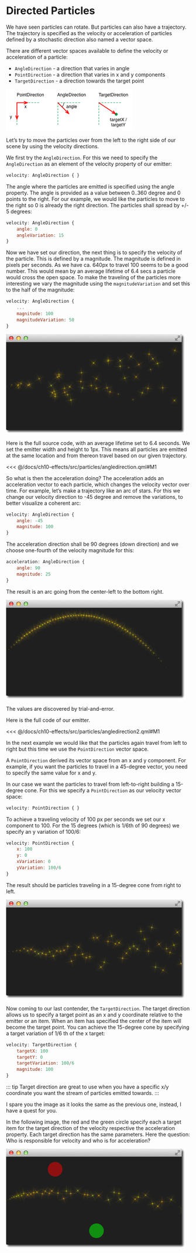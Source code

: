 # Directed Particles

We have seen particles can rotate. But particles can also have a trajectory. The trajectory is specified as the velocity or acceleration of particles defined by a stochastic direction also named a vector space.

There are different vector spaces available to define the velocity or acceleration of a particle:

* `AngleDirection` - a direction that varies in angle
* `PointDirection` - a direction that varies in x and y components
* `TargetDirection` - a direction towards the target point

![image](./assets/particle_directions.png)

Let’s try to move the particles over from the left to the right side of our scene by using the velocity directions.

We first try the `AngleDirection`. For this we need to specify the `AngleDirection` as an element of the velocity property of our emitter:

```qml
velocity: AngleDirection { }
```

The angle where the particles are emitted is specified using the angle property. The angle is provided as a value between 0..360 degree and 0 points to the right. For our example, we would like the particles to move to the right so 0 is already the right direction. The particles shall spread by +/- 5 degrees:

```qml
velocity: AngleDirection {
    angle: 0
    angleVariation: 15
}
```

Now we have set our direction, the next thing is to specify the velocity of the particle. This is defined by a magnitude. The magnitude is defined in pixels per seconds. As we have ca. 640px to travel 100 seems to be a good number. This would mean by an average lifetime of 6.4 secs a particle would cross the open space. To make the traveling of the particles more interesting we vary the magnitude using the `magnitudeVariation` and set this to the half of the magnitude:

```qml
velocity: AngleDirection {
    ...
    magnitude: 100
    magnitudeVariation: 50
}
```

![image](./assets/angledirection.png)

Here is the full source code, with an average lifetime set to 6.4 seconds. We set the emitter width and height to 1px. This means all particles are emitted at the same location and from thereon travel based on our given trajectory.

<<< @/docs/ch10-effects/src/particles/angledirection.qml#M1

So what is then the acceleration doing? The acceleration adds an acceleration vector to each particle, which changes the velocity vector over time. For example, let’s make a trajectory like an arc of stars. For this we change our velocity direction to -45 degree and remove the variations, to better visualize a coherent arc:

```qml
velocity: AngleDirection {
    angle: -45
    magnitude: 100
}
```

The acceleration direction shall be 90 degrees (down direction) and we choose one-fourth of the velocity magnitude for this:

```qml
acceleration: AngleDirection {
    angle: 90
    magnitude: 25
}
```

The result is an arc going from the center-left to the bottom right.

![image](./assets/angledirection2.png)

The values are discovered by trial-and-error.

Here is the full code of our emitter.

<<< @/docs/ch10-effects/src/particles/angledirection2.qml#M1

In the next example we would like that the particles again travel from left to right but this time we use the `PointDirection` vector space.

A `PointDirection` derived its vector space from an x and y component. For example, if you want the particles to travel in a 45-degree vector, you need to specify the same value for x and y.

In our case we want the particles to travel from left-to-right building a 15-degree cone. For this we specify a `PointDirection` as our velocity vector space:

```qml
velocity: PointDirection { }
```

To achieve a traveling velocity of 100 px per seconds we set our x component to 100. For the 15 degrees (which is 1/6th of 90 degrees) we specify an y variation of 100/6:

```qml
velocity: PointDirection {
    x: 100
    y: 0
    xVariation: 0
    yVariation: 100/6
}
```

The result should be particles traveling in a 15-degree cone from right to left.

![image](./assets/pointdirection.png)

Now coming to our last contender, the `TargetDirection`. The target direction allows us to specify a target point as an x and y coordinate relative to the emitter or an item. When an item has specified the center of the item will become the target point. You can achieve the 15-degree cone by specifying a target variation of 1/6 th of the x target:

```qml
velocity: TargetDirection {
    targetX: 100
    targetY: 0
    targetVariation: 100/6
    magnitude: 100
}
```

::: tip
Target direction are great to use when you have a specific x/y coordinate you want the stream of particles emitted towards.
:::

I spare you the image as it looks the same as the previous one, instead, I have a quest for you.

In the following image, the red and the green circle specify each a target item for the target direction of the velocity respective the acceleration property. Each target direction has the same parameters. Here the question: Who is responsible for velocity and who is for acceleration?

![image](./assets/directionquest.png)
